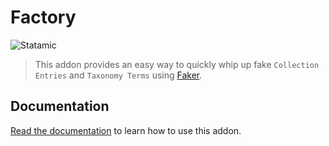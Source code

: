 # Factory

![Statamic](https://flat.badgen.net/badge/Statamic/3.0+/FF269E)

> This addon provides an easy way to quickly whip up fake `Collection Entries` and `Taxonomy Terms` using [Faker](https://github.com/fzaninotto/Faker).

## Documentation

[Read the documentation](https://statamic.com/addons/aerni/factory/docs) to learn how to use this addon.
